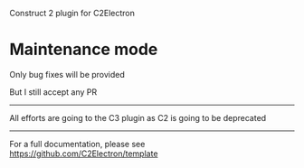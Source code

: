 Construct 2 plugin for C2Electron

# Maintenance mode
Only bug fixes will be provided

But I still accept any PR

___

All efforts are going to the C3 plugin as C2 is going to be deprecated 

___

For a full documentation, please see https://github.com/C2Electron/template
